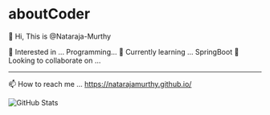 # aboutCoder

👋 Hi, This is @Nataraja-Murthy

👀 Interested in ...
Programming...
🌱 Currently learning ...
SpringBoot
💞️ Looking to collaborate on ...
*****

📫 How to reach me ...
https://natarajamurthy.github.io/

![GitHub Stats](https://github-readme-stats.vercel.app/api?username=Nataraja-Murthy&show_icons=true&theme=dark)
